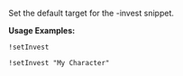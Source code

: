 Set the default target for the -invest snippet.

**Usage Examples:**

`!setInvest`

`!setInvest "My Character"`